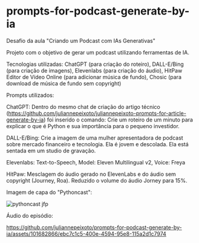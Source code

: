 # prompts-for-podcast-generate-by-ia
Desafio da aula "Criando um Podcast com IAs Generativas"

Projeto com o objetivo de gerar um podcast utilizando ferramentas de IA.

Tecnologias utilizadas: ChatGPT (para criação do roteiro), DALL-E/Bing (para criação de imagens), Elevenlabs (para criação do áudio), HitPaw Editor de Vídeo Online (para adicionar música de fundo), Chosic (para download de música de fundo sem copyright)

Prompts utilizados:

ChatGPT:
Dentro do mesmo chat de criação do artigo técnico (https://github.com/juliannepeixoto/juliannepeixoto-prompts-for-article-generate-by-ia) foi inserido o comando: Crie um roteiro de um minuto para explicar o que é Python e sua importância para o pequeno investidor.

DALL-E/Bing:
Crie a imagem de uma mulher apresentadora de podcast sobre mercado financeiro e tecnologia. Ela é jovem e descolada. Ela está sentada em um studio de gravação.

Elevenlabs: Text-to-Speech, Model: Eleven Multilingual v2, Voice: Freya

HitPaw: Mesclagem do áudio gerado no ElevenLabs e do áudio sem copyright (Journey, Roa). Reduzido o volume do áudio Jorney para 15%.

Imagem de capa do "Pythoncast":

![pythoncast jfp](https://github.com/juliannepeixoto/prompts-for-podcast-generate-by-ia/assets/101682866/fa9bfc42-2f3e-46f5-b4fb-67ebe0cf0bda)

Áudio do episódio:

https://github.com/juliannepeixoto/prompts-for-podcast-generate-by-ia/assets/101682866/ebc7c1c5-400e-4594-95e8-115a2d1c7974

